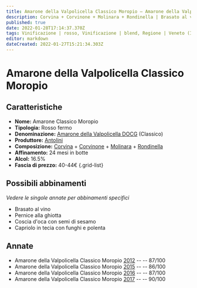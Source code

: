 ```yaml
---
title: Amarone della Valpolicella Classico Moropio – Amarone della Valpolicella Classico DOCG – Antolini – Veneto (IT) – 40-44€ – 3★-4★
description: Corvina + Corvinone + Molinara + Rondinella | Brasato al vino – Pernice alla ghiotta – Coscia d'oca con semi di sesamo – Capriolo in tecia con funghi e polenta
published: true
date: 2022-01-28T17:14:37.370Z
tags: Vinificazione | rosso, Vinificazione | blend, Regione | Veneto (IT), Vinificazione | fermo, Prezzi | 40-44€, Vitigni | Corvina, Vitigni | Rondinella, Vitigni | Corvinone, Vitigni | Molinara, Valutazioni | 4 stelle, Alimento | manzo, Alimento | pernice, Alimento | oca, Alimento | capriolo, Aromatizzazione | al vino, Aromatizzazione | alla ghiotta, Aromatizzazione | al sesamo, Aromatizzazione | con funghi, Aromatizzazione | con polenta, Cottura | in tecia
editor: markdown
dateCreated: 2022-01-27T15:21:34.303Z
---
```


# Amarone della Valpolicella Classico Moropio

## Caratteristiche
- **Nome:** <span class="nome">Amarone Classico Moropio</span>
- **Tipologia:** Rosso fermo
- **Denominazione:** <span class="denominazione">[Amarone della Valpolicella DOCG](/denominazioni/Italia/Veneto/DOCG/Amarone-della-Valpolicella) (Classico)</span>
- **Produttore:** <span class="cantina">[Antolini](/produttori/Italia/Veneto/Antolini)</span> 
- **Composizione:** [Corvina](/vitigni/Italia/bacca-nera/corvina) + [Corvinone](/vitigni/Italia/bacca-nera/corvinone) + [Molinara](/vitigni/Italia/bacca-nera/molinara) + [Rondinella](/vitigni/Italia/bacca-nera/rondinella)
- **Affinamento:** 24 mesi in botte
- **Alcol:** 16.5%
- **Fascia di prezzo:** 40-44€
{.grid-list}


## Possibili abbinamenti
*Vedere le singole annate per abbinamenti specifici*

- Brasato al vino
- Pernice alla ghiotta
- Coscia d'oca con semi di sesamo
- Capriolo in tecia con funghi e polenta

## Annate
- Amarone della Valpolicella Classico Moropio [2012](vini/Italia/Veneto/Antolini/Amarone-della-Valpolicella-Classico-Moropio/2012) -- <span class="star-3"></span> -- 87/100
- Amarone della Valpolicella Classico Moropio [2015](vini/Italia/Veneto/Antolini/Amarone-della-Valpolicella-Classico-Moropio/2015) -- <span class="star-3"></span> -- 86/100
- Amarone della Valpolicella Classico Moropio [2016](vini/Italia/Veneto/Antolini/Amarone-della-Valpolicella-Classico-Moropio/2016) -- <span class="star-3"></span> -- 87/100
- Amarone della Valpolicella Classico Moropio [2017](vini/Italia/Veneto/Antolini/Amarone-della-Valpolicella-Classico-Moropio/2017) -- <span class="star-4"></span> -- 90/100